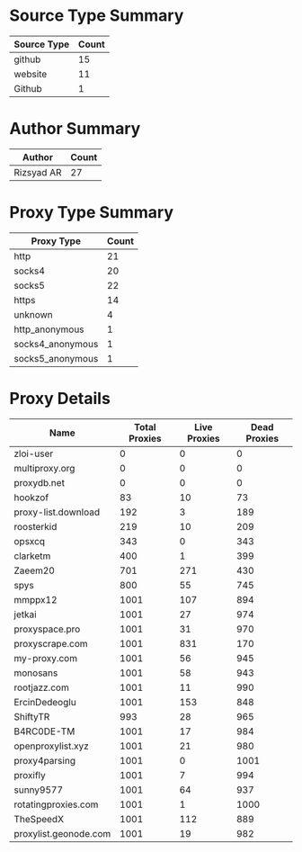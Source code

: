 # Source Type Summary

| Source Type | Count |
|-------------|-------|
| github | 15 |
| website | 11 |
| Github | 1 |


# Author Summary

| Author | Count |
|--------|-------|
| Rizsyad AR | 27 |


# Proxy Type Summary

| Proxy Type | Count |
|------------|-------|
| http | 21 |
| socks4 | 20 |
| socks5 | 22 |
| https | 14 |
| unknown | 4 |
| http_anonymous | 1 |
| socks4_anonymous | 1 |
| socks5_anonymous | 1 |


# Proxy Details

| Name | Total Proxies | Live Proxies | Dead Proxies |
|------|---------------|--------------|---------------|
| zloi-user | 0 | 0 | 0 |
| multiproxy.org | 0 | 0 | 0 |
| proxydb.net | 0 | 0 | 0 |
| hookzof | 83 | 10 | 73 |
| proxy-list.download | 192 | 3 | 189 |
| roosterkid | 219 | 10 | 209 |
| opsxcq | 343 | 0 | 343 |
| clarketm | 400 | 1 | 399 |
| Zaeem20 | 701 | 271 | 430 |
| spys | 800 | 55 | 745 |
| mmppx12 | 1001 | 107 | 894 |
| jetkai | 1001 | 27 | 974 |
| proxyspace.pro | 1001 | 31 | 970 |
| proxyscrape.com | 1001 | 831 | 170 |
| my-proxy.com | 1001 | 56 | 945 |
| monosans | 1001 | 58 | 943 |
| rootjazz.com | 1001 | 11 | 990 |
| ErcinDedeoglu | 1001 | 153 | 848 |
| ShiftyTR | 993 | 28 | 965 |
| B4RC0DE-TM | 1001 | 17 | 984 |
| openproxylist.xyz | 1001 | 21 | 980 |
| proxy4parsing | 1001 | 0 | 1001 |
| proxifly | 1001 | 7 | 994 |
| sunny9577 | 1001 | 64 | 937 |
| rotatingproxies.com | 1001 | 1 | 1000 |
| TheSpeedX | 1001 | 112 | 889 |
| proxylist.geonode.com | 1001 | 19 | 982 |
